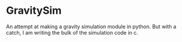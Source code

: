# GravitySim
An attempt at making a gravity simulation module in python. But with a catch, I am writing the bulk of the simulation code in c.
